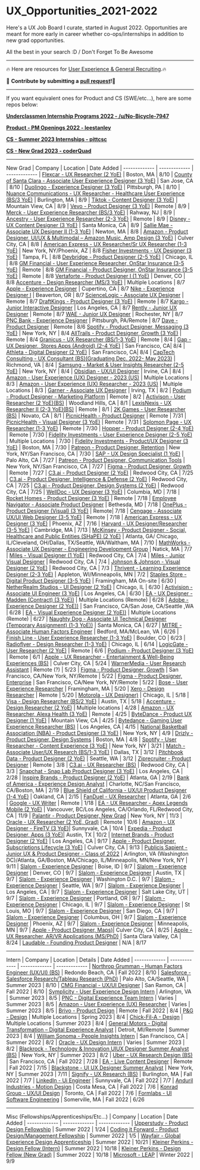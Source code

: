# UX_Opportunities_2021-2022

Here's a UX Job Board I curate, started in August 2022. Opportunities are meant for more early in career whether co-ops/internships in addition to new grad opportunities. 

All the best in your search :D / Don't Forget To Be Awesome 

---

🔥 Here are resources for [User Experience & General Recruiting](https://www.notion.so/mikedeng/UX-Resources-5f374d563e6a41e98559974486065122).🔥

🙏 **Contribute by submitting a** [**pull request**](https://github.com/susam/gitpr#create-pull-request)**!🙏**


---

If you want equivalent ones for Product and CS (SWE/etc...), here are some repos below:

[**Underclassmen Internship Programs 2022 - /u/No-Bicycle-7947**](https://docs.google.com/spreadsheets/d/15arh2xiWZ9noq_ogtD_IvfXZ-Np8ZnVdaKEbw0_g-Oo/edit#gid=1540676130)

[**Product - PM Openings 2022 - leestanley**](https://github.com/leestanley/pm-openings2022)

[**CS - Summer 2023 Internships - pittcsc**](https://github.com/pittcsc/Summer2023-Internships)

[**CS - New Grad 2023 - coderQuad**](https://github.com/coderQuad/New-Grad-Positions-2023)

---

New Grad
| Company  | Location | Date Added 
| ------------- | ------------- | ------------- 
| [Flexcar - UX Researcher (2 YoE)](https://careers.flexcar.com/job-posting/?gh_jid=4544559004) | Boston, MA | 8/10
| [County of Santa Clara - Associate User Experience Designer (3 YoE)](https://www.governmentjobs.com/careers/santaclara/jobs/3659206/associate-user-experience-ux-designer) | San Jose, CA | 8/10
| [Duolingo - Experience Designer (3 YoE)](https://boards.greenhouse.io/duolingo/jobs/6298533002?gh_src=81b1e41f2us) | Pittsburgh, PA | 8/10
| [Nuance Communications - UX Researcher - Healthcare User Experience (BS/3 YoE)](https://nuance.wd1.myworkdayjobs.com/Nuance/job/Burlington-Massachusetts-US/UX-Researcher---Healthcare-User-Experience_105364?source=LinkedIn&fbclid=IwAR1Se_eKkQd6km01KZJ08QNyp8nYzmddRcjCHp52uHw44nbDcdXgse33fAA) | Burlington, MA | 8/9
| [Tiktok - Content Designer (3 YoE)](https://careers.tiktok.com/position/7128087553954285854/detail?spread=5MWH5CQ) | Mountain View, CA | 8/9
| [Vevo - Product Designer (3 YoE)](https://jobs.lever.co/vevo/64ff3ced-373d-4fdf-a1d5-da62f1b8c135) | Remote | 8/9
| [Merck - User Experience Researcher (BS/3 YoE)](https://jobs.merck.com/us/en/job/MERCUSR195477ENUS/User-Experience-Researcher?utm_source=linkedin&utm_medium=phenom-feeds) | Rahway, NJ | 8/9
| [Ancestry - User Experience Researcher (2-3 YoE)](https://careers.ancestry.com/jobs/user-research-experience-remote-san-francisco-california-united-states?source=linkedin_limited_listing&utm_source=linkedin_limited_listing) | Remote | 8/9
| [Disney - UX Content Designer (3 YoE)](https://jobs.disneycareers.com/job/-/-/391/34055128368) | Santa Monica, CA | 8/9
| [Sallie Mae - Associate UX Designer II (1-3 YoE)](https://sallie-mae.wd5.myworkdayjobs.com/Careers/job/Newton-MA/Associate-UX-Designer-II_R22_000543?rb=LINKEDIN) | Newton, MA | 8/8
| [Amazon - Product Designer, UI/UX & Multimodal – Amazon Music, Amp Design (3 YoE)](https://www.amazon.jobs/en/jobs/2163043/product-designer-ui-ux-multimodal-amazon-music-amp-design?cmpid=SPLICX0248M&ss=paid&utm_campaign=cxro&utm_content=job_posting&utm_medium=social_media&utm_source=linkedin.com) | Culver City, CA | 8/8
| [American Express - UX Researcher/Sr UX Researcher (1-3 YoE)](https://aexp.eightfold.ai/careers/job/11944193?domain=aexp.com&utm_source=linkedin&utm_source=linkedin) | New York, NY/Phoenix, AZ | 8/8
[Fisher Investments - UX Designer (3 YoE)](https://jobs-fishercareers.icims.com/jobs/12257/ux-designer/job?mode=prepoulate&iis=LinkedIn&iisn=LinkedIn&mobile=false&width=1200&height=500&bga=true&needsRedirect=false&jan1offset=-300&jun1offset=-240) | Tampa, FL | 8/8
[Devbridge - Product Designer (2-5 YoE)](https://apply.workable.com/devbridge/j/BF075C559F/?utm_campaign=4d74d760fd&utm_medium=eps&utm_source=linkedin) | Chicago, IL | 8/8
[GM Financial - User Experience Researcher, OnStar Insurance (3-5 YoE)](https://careers-gmfinancial.icims.com/jobs/42203/user-experience-researcher---onstar-insurance/job?mode=job&iis=Job+Board&iisn=LinkedIn) | Remote | 8/8
[GM Financial - Product Designer, OnStar Insurance (3-5 YoE)](https://careers-gmfinancial.icims.com/jobs/42419/product-designer---onstar-insurance/job?mode=job&iis=Job+Board&iisn=LinkedIn&mobile=false&width=1159&height=500&bga=true&needsRedirect=false&jan1offset=-300&jun1offset=-240) | Remote | 8/8
[Vertaforte - Product Designer I (1 YoE)](https://recruit.hirebridge.com/v3/careercenter/v2/details.aspx?jid=581071&cid=7743&locvalue=1011) | Denver, CO | 8/8
[Accenture - Design Researcher (MS/3 YoE)](https://www.accenture.com/us-en/careers/jobdetails?id=R00090460_en&src=LINKEDINJP) | Multiple Locations | 8/7
[Apple - Experience Designer](https://jobs.apple.com/en-us/details/200173565/experience-designer) | Cupertino, CA | 8/7
[Nike - Experience Designer I](https://jobs.nike.com/job/00588412?utm_source=powertofly) | Beaverton, OR | 8/7
[ScienceLogic - Associate UX Designer](https://boards.greenhouse.io/sciencelogic/jobs/4424748?gh_src=8f7f180b1us&s=LinkedIn&source=LinkedIn) | Remote | 8/7
[DraftKings - Product Designer (3 YoE)](https://draftkings.wd1.myworkdayjobs.com/DraftKings/job/Boston-MA/Product-Designer_JR4391-2/apply?source=Applicant_Source_LinkedIn_Jobs) | Remote | 8/7
[Kargo - Junior Interactive Designer](https://www.linkedin.com/jobs/view/3196626237) | Los Angeles, CA | 8/7
[Rently - Junior UX Designer](https://www.linkedin.com/jobs/view/3170223440) | Remote | 8/7
[WAE - Junior UX Designer](https://www.linkedin.com/jobs/view/3185969284) | Rochester, NY | 8/7
[PNC Bank - Experience Designer](https://careers.pnc.com/global/en/job/PNC1GLOBALR113757/Experience-Designer?utm_source=symphonytalentmpx&utm_medium=phenom-feeds) | Pittsburgh, PA/Remote | 8/7
[Dave - Product Designer](https://jobs.lever.co/dave/8a5432a2-f2f8-4f6b-b066-9d17101fc1c2/apply) | Remote | 8/6
[Spotify - Product Designer, Messaging (3 YoE)](https://jobs.lever.co/spotify/61c49fb8-7d70-4f78-adb4-c28d208a3ebb?lever-via=Vhc43QW1QO) | New York, NY | 8/4
[AllTrails - Product Designer, Growth (3 YoE)](https://jobs.lever.co/alltrails/fc184ee4-cc13-4354-a1c2-9c32ce6355d2/apply?lever-source=LinkedIn) | Remote | 8/4
[Granicus - UX Researcher (BS/1-3 YoE)](https://jobs.lever.co/granicus/102bdb53-00cf-4db3-96f0-ee26ededa3ba) | Remote | 8/4
| [Gap - UX Designer,  Stores Apps (Android) (2-4 YoE)](https://www.gapinc.com/en-us/jobs/w61/51/ux-designer,%e2%80%af-stores-apps-android-%e2%80%af-remote-hybrid?rx_job=R46151&rx_medium=post&rx_paid=0&rx_r=none&rx_source=linkedin&rx_ts=20220802T145213Z&src=JB-10340&rx_viewer=2108a4be0dbc11eca5c6990e603b9393ebce9034ba224bfc9599373f60f957b7) | San Francisco, CA| 8/4
| [Athleta - Digital Designer (2 YoE)](https://www.gapinc.com/en-us/jobs/w66/08/digital-designer?rx_job=R46608&rx_medium=post&rx_paid=0&rx_r=none&rx_source=linkedin&rx_ts=20220802T145213Z&src=JB-10340&rx_viewer=2108a4be0dbc11eca5c6990e603b9393ebce9034ba224bfc9599373f60f957b7) | San Francisco, CA| 8/4
| [CapTech Consulting - UX Consultant (BS)(Graduating Dec. 2022- May 2023)](https://jobs.smartrecruiters.com/CapTechConsulting/743999842537218-associate-ux-consultant-graduating-dec-2022-may-2023-?source=Linkedin) | Richmond, VA | 8/4
| [Samsung - Market & User Insights Researcher (2-5 YoE)](https://www.linkedin.com/jobs/view/3183784975) | New York, NY | 8/4
| [Obsidian - UX/UI Designer](https://www.linkedin.com/jobs/view/3196639838) | Irvine, CA | 8/4
| [Amazon - User Experience (UX) Designer - 2023 (US)](https://www.amazon.jobs/en/jobs/2141726/user-experience-ux-designer-2023-us) | Multiple Locations | 8/3
| [Amazon - User Experience (UX) Researcher - 2023 (US)](https://www.amazon.jobs/en/jobs/2141736/user-experience-ux-researcher-2023-us) | Multiple Locations | 8/3
| [Garner - Associate UX Designer](https://gartner.wd5.myworkdayjobs.com/EXT/job/Irving-TX/Lead-UX-Designer_66112?source=JB-10120&source=JB-10120) | Irving, TX | 8/2
| [Podium - Product Designer - Marketing Platform](https://boards.greenhouse.io/embed/job_app?token=4447847&gh_src=8b0de3d81&s=LinkedIn&source=LinkedIn) | Remote | 8/2
| [Activison - User Researcher (2 YoE)(BS)](https://careers.activision.com/job/ACPUUSR013431EXTERNAL/User-Researcher?utm_source=linkedin&utm_medium=phenom-feeds) | Woodland Hills, CA | 8/1
| [LexisNexis - UX Researcher II (2-3 YoE)(BS)](https://relx.wd3.myworkdayjobs.com/LexisNexisLegal/job/North-Carolina/UX-Researcher-II--Remote---in-EST-_R44284-2?source=Linkedin) | Remote | 8/1
| [2K Games - User Researcher (BS)](https://www.linkedin.com/jobs/view/3200495674) | Novato, CA | 8/1
| [PicnicHealth - Product Designer](https://picnichealth.com/career-details?gh_jid=6083690002) | Remote | 7/31
| [PicnicHealth - Visual Designer (3 YoE)](https://picnichealth.com/career-details?gh_jid=6167894002) | Remote | 7/31
| [Solomon Page - UX Researcher (1-3 YoE)](https://www.linkedin.com/jobs/view/3176622723) | Remote | 7/30
| [Hopper - Product Designer (2-4 YoE)](https://www.linkedin.com/jobs/view/3182647453) | Remote | 7/30
| [Fidelity Investments - User Experience Designer (2-5 YoE)](https://jobs.fidelity.com/job-details/15933407/user-experience-designer/) | Multiple Locations | 7/30
| [Fidelity Investments - Product/UX Designer (3 YoE)](https://jobs.fidelity.com/job-details/15933403/product-ux-designer/) | Boston, MA | 7/30
| [Patreon - Product Designer, Retention](https://boards.greenhouse.io/patreon/jobs/4005334?TrackLink=https%3A%2F%2Fgrnh.se%2F2021baf31us&s=LinkedIn&source=LinkedIn) | New York, NY/San Francisco, CA | 7/30
| [SAP - UX Design Specialist (1 YoE)](https://jobs.sap.com/job/Palo-Alto-UX-Design-Specialist-CA-94304/821464701/) | Palo Alto, CA | 7/27
| [Patreon - Product Designer, Communication Tools](https://boards.greenhouse.io/patreon/jobs/4329080?TrackLink=https%3A%2F%2Fgrnh.se%2F2021baf31us&s=LinkedIn&source=LinkedIn) | New York, NY/San Francisco, CA | 7/27
| [Figma - Product Designer, Growth](https://boards.greenhouse.io/figma/jobs/4492757004?gh_jid=4492757004&gh_src=28109e334us&s=LinkedIn&source=LinkedIn) | Remote | 7/27
| [C3.ai - Product Designer (2 YoE)](https://c3.ai/job-description/?gh_jid=5029238002) | Redwood City, CA | 7/25
| [C3.ai - Product Designer, Intelligence & Defense (2 YoE)](https://c3.ai/job-description/?gh_jid=5991077002) | Redwood City, CA | 7/25
| [C3.ai - Product Designer, Design Systems (2 YoE)](https://c3.ai/job-description/?gh_jid=5625759002) | Redwood City, CA | 7/25
| [WellDoc - UX Designer (3 YoE)](https://welldoc.bamboohr.com/jobs/view.php?id=116&source=aWQ9NA%3D%3D) | Columbia, MD | 7/18
| [Rocket Homes - Product Designer (3 YoE)](https://www.myrocketcareer.com/job-detail-page/15032891/product-designer-remote-detroit-mi/) | Remote | 7/18
| [Employee Navigator - Associate Product Designer](https://www.employeenavigator.com/careers/4252661) | Bethesda, MD | 7/18
| [OnePlus - Product Designer (Visual) (3 YoE)](https://www.linkedin.com/jobs/view/3174069804) | Remote| 7/18
| [Cengage - Associate UX/UI Web Designer (3-5 YoE)](https://cengage.wd5.myworkdayjobs.com/CengageNorthAmericaCareers/job/United-States/Associate-Web-Designer--remote-_R2022-497?mode=job&iis=LinkedIn&iisn=LinkedIn&source=Linkedin) | Remote | 7/18
| [American Express - UX Designer (3 YoE)](https://aexp.eightfold.ai/careers/job/11674767?domain=aexp.com&utm_source=linkedin&utm_source=linkedin) | Phoenix, AZ | 7/16
| [Harvard - UX Designer/Researcher (3-5 YoE)](https://sjobs.brassring.com/TGnewUI/Search/home/HomeWithPreLoad?PageType=JobDetails&partnerid=25240&siteid=5341&jobId=1963378) | Cambridge, MA | 7/13
| [McKinsey - Product Designer - Social, Healthcare and Public Entities (SHaPE) (2 YoE)](https://www.mckinsey.com/careers/search-jobs/jobs/productdesigner-socialhealthcareandpublicentitiesshape-64507?appsource=LinkedIn) | Atlanta, GA/ Chicago, IL/Cleveland, OH/Dallas, TX/Seattle, WA/Waltham, MA | 7/10
| [MathWorks - Associate UX Designer - Engineering Development Group](https://www.mathworks.com/company/jobs/opportunities/26314-associate-ux-designer-engineering-development-group.html?source=14343&s_eid=rcj_14343) | Natick, MA | 7/7
| [Miles - Visual Designer (1 YoE)](https://www.linkedin.com/jobs/view/3154649145) | Redwood City, CA | 7/4
| [Miles - Junior Visual Designer](https://www.linkedin.com/jobs/view/3154645438) | Redwood City, CA | 7/4
| [Johnson & Johnson - Visual Designer (2 YoE)](https://jobs.jnj.com/jobs/2206051913W?lang=en-us&src=JB-10280&src=JB-10280) | Redwood City, CA | 7/3
| [Thrivent - Learning Experience Designer (2-3 YoE)](https://thrivent.wd5.myworkdayjobs.com/external/job/United-States/Learning-Experience-Designer--Remote_REQ-30638) | Appleton, WI/Minneapolis, MN | 7/2
| [Staples Store - Digital Product Designer (3-5 YoE)](https://retailcareers.staples.com/job/15157915/digital-product-designer-framingham-ma/) | Framingham, MA On-site | 6/30
| [NetherRealm Studios - UI Designer (2 YoE)](https://warnermediacareers.com/global/en/job/WAMEGLOBALR000057396EXTERNALENGLOBAL/Designer-UI?utm_source=linkedin&utm_medium=phenom-feeds) | Chicago, IL | 6/30
| [Activision - Associate UI Engineer (3 YoE)](https://careers.activision.com/job/ACPUUSR015190EXTERNAL/Associate-UI-Engineer?utm_source=linkedin&utm_medium=phenom-feeds) | Los Angeles, CA | 6/30
| [EA - UX Designer - Madden (Contract) (3 YoE))](https://ea.gr8people.com/jobs/174038/ux-designer-madden-contract?sid=4) | Multiple Locations (Remote) | 6/28
| [Adobe - Experience Designer (2 YoE))](https://adobe.design/jobs/job-posts/experience-design/r125366-experience-designer) | San Francisco, CA/San Jose, CA/Seattle ,WA | 6/28
| [EA - Visual Experience Designer (2 YoE))](https://ea.gr8people.com/jobs/174165/visual-experience-designer?sid=4) | Multiple Locations (Remote) | 6/27
| [Naughty Dog - Associate UI Technical Designer (Temporary Assignment) (1-3 YoE))](https://www.naughtydog.com/greenhouse/job/2226493?gh_jid=2226493) | Santa Monica, CA | 6/27
| [MITRE - Associate Human Factors Engineer](https://careers.mitre.org/us/en/job/MITRUSR105541EXTERNALENUS/Associate-Human-Factors-Engineer?utm_source=linkedin&src=JB-10062&utm_medium=phenom-feeds) | Bedford, MA/McLean, VA | 6/26
| [Finish Line - User Experience Researcher (1-3 YoE)](https://finishline.wd1.myworkdayjobs.com/Corporate_Careers/job/Boulder-Co/User-Experience-Researcher_JR10011195?source=Linkedin) | Boulder, CO | 6/23
| [Radioflyer - Design Researcher (1-3 YoE)](https://workforcenow.adp.com/mascsr/default/mdf/recruitment/recruitment.html?cid=8f7904d5-afa2-4f7b-994a-d4aaec6c669f&ccId=19000101_000001&jobId=433543&applicant_guid=385e4749-69ac-41ef-a267-0839de8f82e9&source=LinkedIn%20Limited%20Listing%20Organic&sourceContext=jtochash%3DW7wEgoI7zMbx1U4YNSjwXR%26jtocprof%3D-ocEwBcE5m1Jq0pQ4npLAmUDZy4FfgYD&utm_source=JobTarget&utm_medium=LinkedIn%20Limited%20Listing%20Organic&utm_campaign=Design%20Researcher%20(9200678826980_1)&_jtochash=W7wEgoI7zMbx1U4YNSjwXR&_jtocprof=-ocEwBcE5m1Jq0pQ4npLAmUDZy4FfgYD) | Chicago, IL | 6/14
| [LogicGate - User Researcher (2 YoE)](https://boards.greenhouse.io/logicgate/jobs/4008398005?t=cfc908b15us) | Remote | 6/6
| [Podium - Product Designer (3 YoE)](https://boards.greenhouse.io/embed/job_app?token=3943726&gh_src=8b0de3d81&s=LinkedIn&source=LinkedIn) | Remote | 6/1
| [Apple - UX Researcher - Entertainment & Well-Being Experiences (BS)](https://jobs.apple.com/en-us/details/200380864/ux-researcher-entertainment-well-being-experiences) | Culver City, CA | 5/24
| [WarnerMedia - User Research Assistant](https://warnermediacareers.com/global/en/job/R000056691/User-Research-Assistant?fbclid=IwAR3NKORY_vMWAaOt2r_9Wc_wBSzTqcT91up_GAXYa4jNpDDYt5QlGPqbh_A) | Remote (?) | 5/23
| [Figma - Product Designer, Growth](https://boards.greenhouse.io/figma/jobs/4492757004?gh_jid=4492757004&gh_src=28109e334us&s=LinkedIn&source=LinkedIn) | San Francisco, CA/New York, NY/Remote | 5/22
| [Figma - Product Designer, Enterprise](https://boards.greenhouse.io/figma/jobs/4492770004?gh_jid=4492770004&gh_src=28109e334us&s=LinkedIn&source=LinkedIn) | San Francisco, CA/New York, NY/Remote | 5/22
| [Bose - User Experience Researcher](https://boseallaboutme.wd1.myworkdayjobs.com/Bose_Careers/job/US-MA---Framingham/User-Experience-Researcher_R22468?companyApplyUrl=%26Source%3DLinkedIn) | Framingham, MA | 5/20
| [Xero - Design Researcher](https://jobs.lever.co/xero/b81bb16c-6e9c-4bf8-8356-57fe1d4c2a1e) | Remote | 5/20
| [Motorola - UX Designer)](https://motorolasolutions.wd5.myworkdayjobs.com/Careers/job/Chicago-IL/UX-Designer_R23107/apply/autofillWithResume?source=Linkedin) | Chicago, IL | 5/18
| [Visa - Design Researcher (BS/2 YoE)](https://jobs.smartrecruiters.com/Visa/743999810681666-design-researcher?trid=2d92f286-613b-4daf-9dfa-6340ffbecf73&source=Linkedin) | Austin, TX | 5/18
| [Accenture - Design Researcher (2 YoE)](https://www.accenture.com/us-en/careers/jobdetails.aspx?id=R00090460_en&src=LINKEDINJP) | Multiple locations | 4/28
| [Amazon - UX Researcher, Alexa Health (3 YoE)](https://www.amazon.jobs/en/jobs/2022972/ux-researcher-alexa-health?cmpid=SPLICX0248M&utm_source=linkedin.com&utm_campaign=cxro&utm_medium=social_media&utm_content=job_posting&ss=paid) | Remote | 4/25
| [ByteDance - Product UX Designer (1 YoE)](https://jobs.bytedance.com/en/position/6823934819807185166/detail?spread=BSPP2KS) | Mountain View, CA | 4/25
| [Bytedance - Gaming User Experience Researcher (BS)](https://jobs.bytedance.com/en/position/6848482632138475784/detail?spread=BSPP2KS) | Los Angeles, CA | 4/15
| [National Basketball Association (NBA) - Product Designer (3 YoE)](https://nbacareers.nba.com/job/New-York-Senior-Product-Designer%2C-Mobile-New-10022/706768401/) | New York, NY | 4/9
| [Drizly - Product Designer, Design Systems](https://jobs.lever.co/drizly/3e99a229-e1b8-49bf-9d97-157fa005881c?lever-source=LinkedInJobs) | Boston, MA | 4/8
| [Spotify - User Researcher - Content Experience (3 YoE)](https://jobs.lever.co/spotify/bc7dd2b3-20aa-4793-9c12-6a15aa8afcde/apply?lever-source=LinkedIn) | New York, NY | 3/21
| [Match - Associate User/UX Research (BS/1-3 YoE)](https://jobs.smartrecruiters.com/Visa/743999810689820-design-researcher) | Dallas, TX | 3/12
| [Pitchbook Data - Product Designer (2 YoE)](https://jobs.jobvite.com/pitchbook/job/oU24gfw0) | Seattle, WA | 3/12
| [Ziprecruiter - Product Designer](https://boards.greenhouse.io/ziprecruiter/jobs/3968838?gh_src=89c6ee071us&s=LinkedIn&source=LinkedIn) | Remote | 3/8
| [C3.ai - UX Researcher (BS)](https://c3.ai/job-description/?gh_jid=5904643002&gh_src=f3649ba92) | Redwood City, CA | 3/3
| [Snapchat - Snap Lab Product Designer (3 YoE)](https://wd1.myworkdaysite.com/en-US/recruiting/snapchat/snap/job/Los-Angeles-California/Snap-Lab-Product-Designer--Input_R0025215?source=Job%2BBoard%2B-%2BLinkedIn) | Los Angeles, CA | 2/28
| [Inspire Brands - Product Designer (2 YoE)](https://careers.inspirebrands.com/us/en/job/INBRUSJR17806/Product-Designer?rx_campaign=Linkedin1&rx_group=119135&rx_job=INBRUSJR17806&rx_medium=post&rx_r=none&rx_source=Linkedin&rx_ts=20220215T060303Z&source=LinkedIn_Slots&utm_campaign=inspirebrands&utm_medium=sponsored&utm_source=LinkedIn_sponsored&rx_viewer=2108a4be0dbc11eca5c6990e603b9393ebce9034ba224bfc9599373f60f957b7) | Atlanta, GA | 2/19
| [Bank of America - Experience Design Analyst](https://bankcampuscareers.tal.net/vx/lang-en-GB/mobile-0/brand-4/xf-61569c8145a1/candidate/so/pm/1/pl/1/opp/7511-Experience-Design-Analyst-Program-2022/en-GB) | Charlotte, NC/San Francisco, CA/Boston, MA | 2/19
| [Blue Shield of California - UX/UI Product Designer (1-4 YoE)](https://bsc.referrals.selectminds.com/jobs/ux-ui-product-designer-4670?codes=W-LINKEDIN) | Oakland, CA | 2/15
| [FanDuel - UX Researcher](https://boards.greenhouse.io/fanduel/jobs/3253363?gh_src=ba823b7b1us&s=LinkedIn&source=LinkedIn) | Atlanta, GA | 2/6
| [Google - UX Writer](https://careers.google.com/jobs/results/111995679796011718-user-experience-writer/?distance=50&hl=en_US&jlo=en_US&q=ux%20writer) | Remote | 1/18
| [EA - UX Researcher - Apex Legends Mobile (2 YoE)](https://ea.gr8people.com/jobs/168432/ux-researcher-apex-legends-mobile) | Vancouver, BC/Los Angeles, CA/Orlando, FL/Redwood City, CA | 11/9
| [Palantir - Product Designer, New Grad](https://jobs.lever.co/palantir/4c0fb3a1-8256-4d14-9a27-23727235752e?lever-source%255B%255D=Job%2520Board%3A%2520LinkedIn&lever-origin=applied) | New York, NY | 11/3
| [Oracle - UX Researcher (2 YoE, Grad)](https://jobs.lever.co/tangibleplay/25fdfdb3-e548-4d0b-90e6-95c7f9d2cda7?lever-source=LinkedInJobs) | Remote | 10/6
| [Amazon - UX Designer - FireTV (3 YoE)](https://www.amazon.jobs/en/jobs/1753223/ux-designer-fire-tv?cmpid=SPLICX0248M&utm_source=linkedin.com&utm_campaign=cxro&utm_medium=social_media&utm_content=job_posting&ss=paid)| Sunnyvale, CA | 10/4 
| [Expedia - Product Designer, Apps (3 YoE)](https://expedia.wd5.myworkdayjobs.com/search/login?redirect=%2Fsearch%2Fjob%2FAustin-Domain-11---HomeAway%2FProduct-Designer--Apps_R-62064%2Fapply%3Fsource%3DLinkedIn%26_ccid%3D1633232795702e4u4a7znq)| Austin, TX | 10/2
| [Internet Brands - Product Designer (2 YoE)](https://jobs.jobvite.com/internetbrands/job/o3TUgfwQ?__jvst=Job%20Board&__jvsd=LinkedIn) | Los Angeles, CA | 9/17
| [Apple - Product Designer, Subscriptions Lifecycle (3 YoE)](https://jobs.apple.com/en-us/details/200266647/product-designer-subscriptions-lifecycle?board_id=17682&cid=scrape_co_us_linkedin_nationwide_design) | Culver City, CA | 9/13
| [Publicis Sapient - Junior UX & Product Designer - Class of 2022](https://jobs.smartrecruiters.com/ni/PublicisGroupe/b9ea7f3e-0e55-4a06-85b5-321766211f51-junior-ux-product-designer-class-of-2022) | Arlington, VA (Washington DC)/Atlanta, GA/Boston, MA/Chicago, IL/Minneapolis, MN/New York, NY | 9/11
| [Slalom - Experience Designer](https://jobs.slalom.com//#/post/a0h1R00000BUFfWQAX) | Boise, ID | 9/7
| [Slalom - Experience Designer](https://jobs.slalom.com//#/post/a0h1R00000BXfL5QAL) | Denver, CO | 9/7
| [Slalom - Experience Designer](https://jobs.slalom.com//#/post/a0h1R00000BU2EnQAL) | Austin, TX | 9/7
| [Slalom - Experience Designer](https://jobs.slalom.com//#/post/a0h1R00000Bq3x9QAB) | Washington D.C. | 9/7
| [Slalom - Experience Designer](https://jobs.slalom.com//#/post/a0h1R00000BXfKrQAL) | Seattle, WA | 9/7
| [Slalom - Experience Designer](https://jobs.slalom.com//#/post/a0h1R00000BUAfbQAH) | Los Angeles, CA | 9/7
| [Slalom - Experience Designer](https://jobs.slalom.com//#/post/a0h1R00000BU2EiQAL) | Salt Lake City, UT | 9/7
| [Slalom - Experience Designer](https://jobs.slalom.com//#/post/a0h1R00000BXfKqQAL) | Portland, OR | 9/7
| [Slalom - Experience Designer](https://jobs.slalom.com//#/post/a0h1R00000BXjrcQAD) | Chicago, IL | 9/7
| [Slalom - Experience Designer](https://jobs.slalom.com//#/post/a0h1R00000BXhgGQAT) | St Louis, MO | 9/7
| [Slalom - Experience Designer](https://jobs.slalom.com//#/post/a0h1R00000BUANoQAP) | San Diego, CA | 9/7
| [Slalom - Experience Designer](https://jobs.slalom.com//#/post/a0h1R00000BU2EdQAL) | Columbus, OH | 9/7
| [Slalom - Experience Designer](https://jobs.slalom.com//#/post/a0h1R00000BXfhXQAT) | Phoenix, AZ | 9/7
| [Slalom - Experience Designer](https://jobs.slalom.com//#/post/a0h1R00000BXltjQAD) | Minneapolis, MN | 9/7
| [Apple - Product Designer, Maps)](https://jobs.apple.com/en-us/details/200159720/product-designer-maps?board_id=17682&cid=scrape_co_us_linkedin_nationwide_design)| Culver City, CA | 8/25
| [Apple - UX Researcher, AR/VR Applications (MS/PhD)](https://jobs.apple.com/en-us/details/200274160/ux-researcher-ar-vr-applications?board_id=17682&cid=scrape_co_us_linkedin_nationwide_software%2Bservices) | Santa Clara Valley, CA | 8/24
| [Laudable - Founding Product Designer](https://airtable.com/shrpmgaEM0uyPHwaU) | N/A | 8/17

---

Intern
| Company  | Location | Details | Date Added
| ------------- | ------------- | ------------- | -------------
| [Northrop Grumman - Human Factors Engineer (UX/UI) (BS)](https://www.northropgrumman.com/jobs/Manhattan-Beach-----California/Administrative-Services/R10059987/2022-human-factors-engineer-ux-ui-fall-redondo-beach-ca/?jClickId=EWhqSmkEGs76qNVSCJrn3LZecHEwJ8Jtd1MjBoGftC98&utm_source=joveo_Linkedin%20Organic%20Contracts) | Redondo Beach, CA | Fall 2022 | 8/10
| [Salesforce - Salesforce Research/Tableau Research (PhD)](https://salesforce.wd1.myworkdayjobs.com/en-US/Salesforce_Research/job/California---Palo-Alto/XMLNAME-2023-Research-Intern---Salesforce-Research-Tableau-Research_JR158577) | Palo Alto, CA/Seattle, WA | Summer 2023 | 8/10
| [CMG Financial - UX/UI Designer](https://jobs.jobvite.com/cmgfi/job/odtwkfwg) | San Ramon, CA | Fall 2022 | 8/10
| [Symplicity - User Experience Design Intern](https://jobs.lever.co/symplicity/61471e48-444d-4e94-b436-7053baa77386) | Arlington, VA | Summer 2023 | 8/5
| [PNC - Digital Experience Team Intern](https://careers.pnc.com/global/en/job/R112803/Digital-Experience-Team-Summer-Intern-Program) | Varies | Summer 2023 | 8/5
| [Amazon - User Experience (UX) Researcher](https://www.amazon.jobs/en/jobs/2141799/user-experience-ux-researcher-intern-2023-us) | Varies | Summer 2023 | 8/5
| [Brivo - Product Design](https://www.linkedin.com/jobs/view/3202911715) | Remote | Fall 2022 | 8/4
| [P&G - Design](https://www.pgcareers.com/job/cincinnati/design-co-op-spring-2023/936/32880034032) | Multiple Locations | Spring 2023 | 8/4
| [Chick-Fil-A - Design](https://careers-chickfila.icims.com/jobs/12019/2023-design-summer-intern/job?mobile=false&width=718&height=500&bga=true&needsRedirect=false&jan1offset=-300&jun1offset=-240) | Multiple Locations | Summer 2023 | 8/4
| [General Motors - Digital Transformation – Digital Experience Analyst](https://generalmotors.wd5.myworkdayjobs.com/Careers_GM/job/Detroit-Michigan-United-States-of-America/XMLNAME-2023-Summer-Intern---Digital-Transformation---Digital-Experience-Analyst_JR-000087716) | Detroit, MI/Remote | Summer 2023 | 8/4
| [William Sonoma - People Insights Intern](https://ehac.fa.us6.oraclecloud.com/hcmUI/CandidateExperience/en/sites/CX_1/job/5825) | San Francisco, CA | Summer 2022 | 8/2
| [Oracle - UX Design Intern](https://eeho.fa.us2.oraclecloud.com/hcmUI/CandidateExperience/en/sites/CX_1/job/175719) | Varies | Summer 2023 | 8/2
| [Blackrock - Technology & Innovation UIUX Designer Summer Analyst (BS)](https://blackstone.wd1.myworkdayjobs.com/en-US/Blackstone_Campus_Careers/job/New-York/XMLNAME-2023-Blackstone-Technology-and-Innovations--UI-UX-Designer-Summer-Analyst--New-York-_23909?source=Linkedin) | New York, NY | Summer 2023 | 8/2
| [Uber - UX Research Design (BS)](https://university-uber.icims.com/jobs/116530/job?iis=marketing&iisn=Indeed&iisp=organic&rx_campaign=indeed0&rx_group=129666&rx_job=116530&rx_medium=cpc&rx_r=none&rx_source=indeed&rx_ts=20220728T125804Z&rx_p=R6LYTUKJSB&rx_viewer=2108a4be0dbc11eca5c6990e603b9393ebce9034ba224bfc9599373f60f957b7&mobile=false&width=1030&height=500&bga=true&needsRedirect=false&jan1offset=-300&jun1offset=-240) | San Francisco, CA | Fall 2022 | 7/28
| [EA - Live Content Designer](https://ea.gr8people.com/jobs/173724/live-content-designer-intern-fall-2022?sid=4) | Remote | Fall 2022 | 7/15
| [Blackstone - UI UX Designer Summer Analyst](https://blackstone.wd1.myworkdayjobs.com/en-US/Blackstone_Campus_Careers/job/New-York/XMLNAME-2023-Blackstone-Technology-and-Innovations--UI-UX-Designer-Summer-Analyst--New-York-_23909?source=Linkedin) | New York, NY | Summer 2023 | 7/11
| [Signify - UX Research (BS)](https://www.careers.signify.com/global/en/job/329700/?utm_source=linkedin&utm_medium=jobposting&utm_campaign=linkedin_jobwrapping) | Burlington, MA | Fall 2022 | 7/7
| [LinkedIn - Ui Engineer](https://www.linkedin.com/jobs/view/3120069309) | Sunnyvale, CA | Fall 2022 | 7/7
| [Anduril Industries - Motion Design](https://jobs.lever.co/anduril/b951cf29-e2c2-4143-bb48-0698e91c26bb/apply?lever-source=Simplify) | Costa Mesa, CA | Fall 2022 | 7/6
| [Konrad Group - UX/UI Design](https://www.linkedin.com/jobs/view/3143327202) | Toronto, CA | Fall 2022 | 7/6
| [Formlabs - UI Software Engineering](https://careers.formlabs.com/job/4253258/apply/?gh_jid=4253258&gh_src=77fac6d41us) | Somerville, MA | Fall 2022 | 6/26

---

Misc (Fellowships/Apprenticeships/Etc...)
| Company  | Location | Date Added
| ------------- | ------------- | ------------- 
| [Upperstudy - Product Design Fellowship](https://docs.google.com/forms/d/e/1FAIpQLSd3U6nZu0ru_juQ6XySoavn3d5qVgO5WkwSMGuYsBKxwevt0A/viewform) | Summer 2022 | 1/24
| [Coding it Forward - Product Design/Management Fellowship](https://www.codingitforward.com/summer-fellowships?utm_source=rsvp) | Summer 2022 | 1/5
| [Wayfair - Global Experience Design Apprenticeship](https://apprenticareers.org/) | Summer 2022 | 10/21
| [Kleiner Perkins - Design Fellow (Intern)](https://boards.greenhouse.io/2022fellows/jobs/5577846002) | Summer 2022 | 10/18
| [Kleiner Perkins - Design Fellow (New Grad)](https://boards.greenhouse.io/2022fellows/jobs/5596540002) | Summer 2022 | 10/18
| [Microsoft - LEAP](https://www.microsoft.com/en-us/leap/application-process/) | Winter 2022 | 9/9
